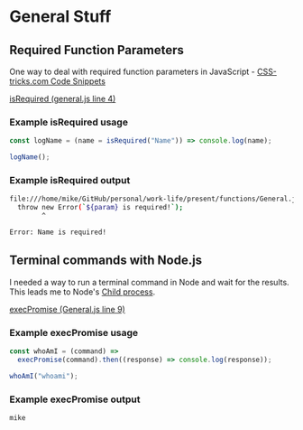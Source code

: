 # General Stuff

## Required Function Parameters

One way to deal with required function parameters in JavaScript - [CSS-tricks.com Code Snippets](https://css-tricks.com/snippets/javascript/required-parameters-for-functions-in-javascript/)

[isRequired (general.js line 4)](https://github.com/mshuber1981/work-life/blob/main/utils/general.js#L4)

### Example isRequired usage

```javascript
const logName = (name = isRequired("Name")) => console.log(name);

logName();
```

### Example isRequired output

```bash
file:///home/mike/GitHub/personal/work-life/present/functions/General.js:6
  throw new Error(`${param} is required!`);
        ^

Error: Name is required!
```

## Terminal commands with Node.js

I needed a way to run a terminal command in Node and wait for the results. This leads me to Node's [Child process](https://nodejs.org/dist/latest-v18.x/docs/api/child_process.html).

[execPromise (General.js line 9)](https://github.com/mshuber1981/work-life/blob/main/present/functions/General.js#L9)

### Example execPromise usage

```javascript
const whoAmI = (command) =>
  execPromise(command).then((response) => console.log(response));

whoAmI("whoami");
```

### Example execPromise output

```bash
mike
```
